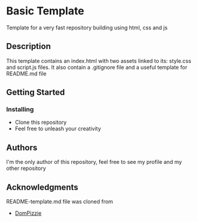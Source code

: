 # Basic Template

Template for a very fast repository building using html, css and js

## Description

This template contains an index.html with two assets linked to its: style.css and script.js files.
It also contain a .gitignore file and a useful template for README.md file

## Getting Started

### Installing

* Clone this repository
* Feel free to unleash your creativity

## Authors

I'm the only author of this repository, feel free to see my profile and my other repository

## Acknowledgments

README-template.md file was cloned from
* [DomPizzie](https://gist.github.com/DomPizzie/7a5ff55ffa9081f2de27c315f5018afc)